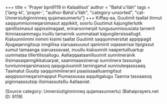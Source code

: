 +++
title = 'Prayer bpn9119 in Kalaallisut'
author = "Bahá'u'lláh"
tags = ['lang-kl', 'prayer-', "author-Bahá'u'lláh", "category-unsorted", "cat-Unnersiutiginninneq qujamasunnerlu"]
+++
Kiffaq-aa, Guutimit taallat ilinnut saqqummiunneqarsimasut appikkit, soorlu Guutimut kajungilerlutik qanillisimasut appissimagaat, erinarsornerpit tungusunnissusiata tarnerit ikinniassammagu inuillu tamarmik uummataat kajungilersissallugit.
Kialuunniimmi inimini kisimi taallat Guutimit saqqummersitat appippagit Ajugaqanngitsup inngiliisa siaruaasuusut qaniminit oqaaserisai tipigissut sumut tamaanga siaruassavaat, inuullu kialuunniit naapertuilluartup uummataa tillertilissallugu. Aallaqqaataanilluunnit sunniineranik ilisimasaqanngikkaluarpat, saammaassinerup sunniinera tassunga tunniunneqarsimasoq qaquguluunniit tarninganut sunniuteqasssaaq. Taamatut Guutip saqqummiinerani paasissaalluanngitsut aaqqissorneqarsimapput Piumassusaa aqqutigalugu Taanna tassaasoq piginnaassutsip ilisimassutsillu Aallaaviat.

(Source category: Unnersiutiginninneq qujamasunnerlu)
(Bahaiprayers.net ID: 9119)
